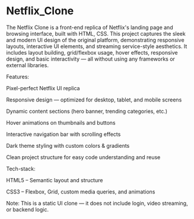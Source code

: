# Netflix_Clone
The Netflix Clone is a front-end replica of Netflix's landing page and browsing interface, built with HTML, CSS. This project captures the sleek and modern UI design of the original platform, demonstrating responsive layouts, interactive UI elements, and streaming service-style aesthetics. It includes layout building, grid/flexbox usage, hover effects, responsive design, and basic interactivity — all without using any frameworks or external libraries.

Features:

Pixel-perfect Netflix UI replica

Responsive design — optimized for desktop, tablet, and mobile screens

Dynamic content sections (hero banner, trending categories, etc.)

Hover animations on thumbnails and buttons

Interactive navigation bar with scrolling effects

Dark theme styling with custom colors & gradients

Clean project structure for easy code understanding and reuse

Tech-stack:

HTML5 – Semantic layout and structure

CSS3 – Flexbox, Grid, custom media queries, and animations

Note: This is a static UI clone — it does not include login, video streaming, or backend logic.

